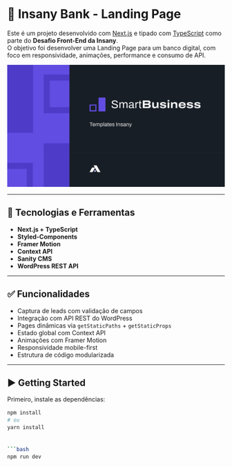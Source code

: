 # 💸 Insany Bank - Landing Page

Este é um projeto desenvolvido com [Next.js](https://nextjs.org) e tipado com [TypeScript](https://www.typescriptlang.org/) como parte do **Desafio Front-End da Insany**.  
O objetivo foi desenvolver uma Landing Page para um banco digital, com foco em responsividade, animações, performance e consumo de API.

![Preview do Projeto](./public/Cover.svg)

---

## 🔧 Tecnologias e Ferramentas

- **Next.js + TypeScript**
- **Styled-Components**
- **Framer Motion**
- **Context API**
- **Sanity CMS**
- **WordPress REST API**

---

## ✅ Funcionalidades

- Captura de leads com validação de campos
- Integração com API REST do WordPress
- Pages dinâmicas via `getStaticPaths` + `getStaticProps`
- Estado global com Context API
- Animações com Framer Motion
- Responsividade mobile-first
- Estrutura de código modularizada

---

## ▶ Getting Started

Primeiro, instale as dependências:

```bash
npm install
# ou
yarn install


```bash
npm run dev
